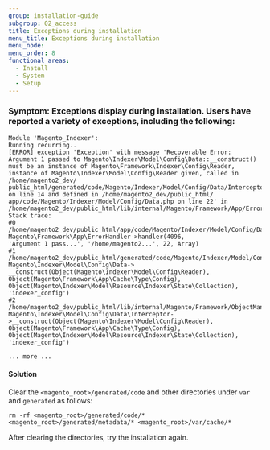 ```yaml
---
group: installation-guide
subgroup: 02_access
title: Exceptions during installation
menu_title: Exceptions during installation
menu_node:
menu_order: 8
functional_areas:
  - Install
  - System
  - Setup
---
```


### Symptom: Exceptions display during installation. Users have reported a variety of exceptions, including the following:

	Module 'Magento_Indexer':
	Running recurring..
	[ERROR] exception 'Exception' with message 'Recoverable Error: Argument 1 passed to Magento\Indexer\Model\Config\Data::__construct() must be an instance of Magento\Framework\Indexer\Config\Reader, instance of Magento\Indexer\Model\Config\Reader given, called in /home/magento2_dev/
	public_html/generated/code/Magento/Indexer/Model/Config/Data/Interceptor.php on line 14 and defined in /home/magento2_dev/public_html/
	app/code/Magento/Indexer/Model/Config/Data.php on line 22' in /home/magento2_dev/public_html/lib/internal/Magento/Framework/App/ErrorHandler.php:67
	Stack trace:
	#0 /home/magento2_dev/public_html/app/code/Magento/Indexer/Model/Config/Data.php(22): Magento\Framework\App\ErrorHandler->handler(4096, 
	'Argument 1 pass...', '/home/magento2...', 22, Array)
	#1 /home/magento2_dev/public_html/generated/code/Magento/Indexer/Model/Config/Data/Interceptor.php(14): Magento\Indexer\Model\Config\Data->
	__construct(Object(Magento\Indexer\Model\Config\Reader), Object(Magento\Framework\App\Cache\Type\Config), Object(Magento\Indexer\Model\Resource\Indexer\State\Collection), 'indexer_config')
	#2 /home/magento2_dev/public_html/lib/internal/Magento/Framework/ObjectManager/Factory/AbstractFactory.php(103): Magento\Indexer\Model\Config\Data\Interceptor->__construct(Object(Magento\Indexer\Model\Config\Reader), Object(Magento\Framework\App\Cache\Type\Config), 
	Object(Magento\Indexer\Model\Resource\Indexer\State\Collection), 'indexer_config')

	... more ...
	
#### Solution

Clear the `<magento_root>/generated/code` and other directories under `var` and `generated` as follows:

	rm -rf <magento_root>/generated/code/* <magento_root>/generated/metadata/* <magento_root>/var/cache/* 

After clearing the directories, try the installation again.
